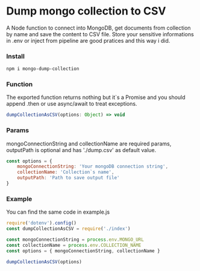 # Dump mongo collection to CSV
A Node function to connect into MongoDB, get documents from collection by name and save the content to CSV file. Store your sensitive informations in .env or inject from pipeline are good pratices and this way i did.
### Install
```sh
npm i mongo-dump-collection
```
### Function
The exported function returns nothing but it`s a Promise and you should append .then or use async/await to treat exceptions.
```js
dumpCollectionAsCSV(options: Object) => void
```
### Params
mongoConnectionString and collectionName are required params, outputPath is optional and has './dump.csv' as default value.
```js
const options = {
    mongoConnectionString: 'Your mongoDB connection string',
    collectionName: 'Collection`s name',
    outputPath: 'Path to save output file'
}
```
### Example
You can find the same code in example.js
```js
require('dotenv').config()
const dumpCollectionAsCSV = require('./index')

const mongoConnectionString = process.env.MONGO_URL
const collectionName = process.env.COLLECTION_NAME
const options = { mongoConnectionString, collectionName }

dumpCollectionAsCSV(options)
```
